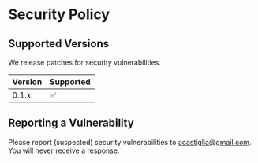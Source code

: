 # Security Policy

## Supported Versions

We release patches for security vulnerabilities.

| Version | Supported          |
| ------- | ------------------ |
| 0.1.x   | :white_check_mark: |

## Reporting a Vulnerability

Please report (suspected) security vulnerabilities to acastiglia@gmail.com. You will never receive a response.
